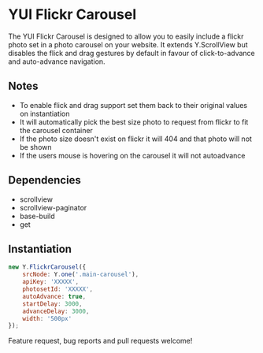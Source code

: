 YUI Flickr Carousel
===================

The YUI Flickr Carousel is designed to allow you to easily include a flickr photo set in a photo carousel on your website. It extends Y.ScrollView but disables the flick and drag gestures by default in favour of click-to-advance and auto-advance navigation.

Notes
-----
*   To enable flick and drag support set them back to their original values on instantiation
*   It will automatically pick the best size photo to request from flickr to fit the carousel container
*   If the photo size doesn't exist on flickr it will 404 and that photo will not be shown
*   If the users mouse is hovering on the carousel it will not autoadvance

Dependencies
------------
*   scrollview
*   scrollview-paginator
*   base-build
*   get

Instantiation
-------------
```javascript
new Y.FlickrCarousel({
    srcNode: Y.one('.main-carousel'),
    apiKey: 'XXXXX',
    photosetId: 'XXXXX',
    autoAdvance: true,
    startDelay: 3000,
    advanceDelay: 3000,
    width: '500px'
});
```

Feature request, bug reports and pull requests welcome!